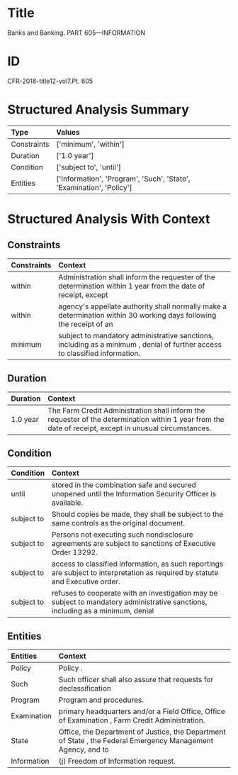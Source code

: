 # Title

 Banks and Banking. PART 605—INFORMATION


# ID

 CFR-2018-title12-vol7.Pt. 605


# Structured Analysis Summary

| Type        | Values                                                               |
|:------------|:---------------------------------------------------------------------|
| Constraints | ['minimum', 'within']                                                |
| Duration    | ['1.0 year']                                                         |
| Condition   | ['subject to', 'until']                                              |
| Entities    | ['Information', 'Program', 'Such', 'State', 'Examination', 'Policy'] |


# Structured Analysis With Context

 


## Constraints

| Constraints   | Context                                                                                                                     |
|:--------------|:----------------------------------------------------------------------------------------------------------------------------|
| within        | Administration shall inform the requester of the determination within 1 year from the date of receipt, except               |
| within        | agency's appellate authority shall normally make a determination within 30 working days following the receipt of an         |
| minimum       | subject to mandatory administrative sanctions, including as a minimum , denial of further access to classified information. |


## Duration

| Duration   | Context                                                                                                                                                 |
|:-----------|:--------------------------------------------------------------------------------------------------------------------------------------------------------|
| 1.0 year   | The Farm Credit Administration shall inform the requester of the determination within 1 year from the date of receipt, except in unusual circumstances. |


## Condition

| Condition   | Context                                                                                                                         |
|:------------|:--------------------------------------------------------------------------------------------------------------------------------|
| until       | stored in the combination safe and secured unopened until  the Information Security Officer is available.                       |
| subject to  | Should copies be made, they shall be  subject to  the same controls as the original document.                                   |
| subject to  | Persons not executing such nondisclosure agreements are  subject to  sanctions of Executive Order 13292.                        |
| subject to  | access to classified information, as such reportings are subject to  interpretation as required by statute and Executive order. |
| subject to  | refuses to cooperate with an investigation may be subject to mandatory administrative sanctions, including as a minimum, denial |


## Entities

| Entities    | Context                                                                                                      |
|:------------|:-------------------------------------------------------------------------------------------------------------|
| Policy      | Policy .                                                                                                     |
| Such        | Such officer shall also assure that requests for declassification                                            |
| Program     | Program  and procedures.                                                                                     |
| Examination | primary headquarters and/or a Field Office, Office of Examination , Farm Credit Administration.              |
| State       | Office, the Department of Justice, the Department of State , the Federal Emergency Management Agency, and to |
| Information | (j) Freedom of  Information  request.                                                                        |


